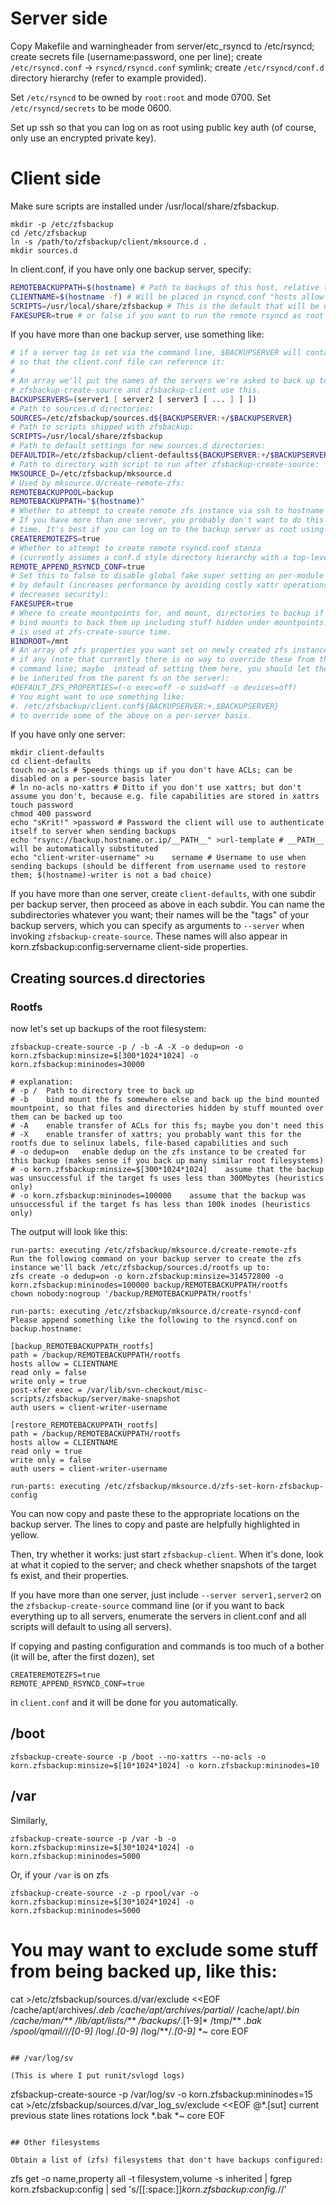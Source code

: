 # Server side

Copy Makefile and warningheader from server/etc_rsyncd to /etc/rsyncd;
create secrets file (username:password, one per line); create
`/etc/rsyncd.conf` -> `rsyncd/rsyncd.conf` symlink; create `/etc/rsyncd/conf.d`
directory hierarchy (refer to example provided).

Set `/etc/rsyncd` to be owned by `root:root` and mode 0700.
Set `/etc/rsyncd/secrets` to be mode 0600.

Set up ssh so that you can log on as root using public key auth (of course,
only use an encrypted private key).

# Client side

Make sure scripts are installed under /usr/local/share/zfsbackup.

```
mkdir -p /etc/zfsbackup
cd /etc/zfsbackup
ln -s /path/to/zfsbackup/client/mksource.d .
mkdir sources.d
```

In client.conf, if you have only one backup server, specify:

```zsh
REMOTEBACKUPPATH=$(hostname) # Path to backups of this host, relative to backup pool root; will be used to generate commands to create necessary zfs instances
CLIENTNAME=$(hostname -f) # Will be placed in rsyncd.conf "hosts allow =" line; can be IP or hostname, or even both (separated by spaces)
SCRIPTS=/usr/local/share/zfsbackup # This is the default that will be used if you don't set this variable
FAKESUPER=true # or false if you want to run the remote rsyncd as root and save time on xattr operations
```

If you have more than one backup server, use something like:

```zsh
# if a server tag is set via the command line, $BACKUPSERVER will contain it,
# so that the client.conf file can reference it:
#
# An array we'll put the names of the servers we're asked to back up to in.
# zfsbackup-create-source and zfsbackup-client use this.
BACKUPSERVERS=(server1 [ server2 [ server3 [ ... ] ] ])	
# Path to sources.d directories:
SOURCES=/etc/zfsbackup/sources.d${BACKUPSERVER:+/$BACKUPSERVER}
# Path to scripts shipped with zfsbackup:
SCRIPTS=/usr/local/share/zfsbackup
# Path to default settings for new sources.d directories:
DEFAULTDIR=/etc/zfsbackup/client-defaults${BACKUPSERVER:+/$BACKUPSERVER}
# Path to directory with script to run after zfsbackup-create-source:
MKSOURCE_D=/etc/zfsbackup/mksource.d
# Used by mksource.d/create-remote-zfs:
REMOTEBACKUPPOOL=backup
REMOTEBACKUPPATH="$(hostname)"
# Whether to attempt to create remote zfs instance via ssh to hostname portion of url.
# If you have more than one server, you probably don't want to do this manually every
# time. It's best if you can log on to the backup server as root using pubkey auth.
CREATEREMOTEZFS=true
# Whether to attempt to create remote rsyncd.conf stanza
# (currently assumes a conf.d style directory hierarchy with a top-level Makefile):
REMOTE_APPEND_RSYNCD_CONF=true
# Set this to false to disable global fake super setting on per-module basis
# by default (increases performance by avoiding costly xattr operations;
# decreases security):
FAKESUPER=true
# Where to create mountpoints for, and mount, directories to backup if we're using
# bind mounts to back them up including stuff hidden under mountpoints. This setting
# is used at zfs-create-source time.
BINDROOT=/mnt
# An array of zfs properties you want set on newly created zfs instances,
# if any (note that currently there is no way to override these from the
# command line; maybe  instead of setting them here, you should let them
# be inherited from the parent fs on the server):
#DEFAULT_ZFS_PROPERTIES=(-o exec=off -o suid=off -o devices=off)
# You might want to use something like:
#. /etc/zfsbackup/client.conf${BACKUPSERVER:+.$BACKUPSERVER}
# to override some of the above on a per-server basis.
```

If you have only one server:

```
mkdir client-defaults
cd client-defaults
touch no-acls # Speeds things up if you don't have ACLs; can be disabled on a per-source basis later
# ln no-acls no-xattrs # Ditto if you don't use xattrs; but don't assume you don't, because e.g. file capabilities are stored in xattrs
touch password
chmod 400 password
echo "sKrit!" >password # Password the client will use to authenticate itself to server when sending backups
echo "rsync://backup.hostname.or.ip/__PATH__" >url-template # __PATH__ will be automatically substituted
echo "client-writer-username" >u	sername # Username to use when sending backups (should be different from username used to restore them; $(hostname)-writer is not a bad choice)
```

If you have more than one server, create `client-defaults`, with one subdir per backup server, then proceed as above in each subdir.
You can name the subdirectories whatever you want; their names will be the "tags" of your backup servers, which you can specify as arguments to `--server` when invoking `zfsbackup-create-source`.
These names will also appear in korn.zfsbackup:config:servername client-side properties.

## Creating sources.d directories

### Rootfs

now let's set up backups of the root filesystem:

```
zfsbackup-create-source -p / -b -A -X -o dedup=on -o korn.zfsbackup:minsize=$[300*1024*1024] -o korn.zfsbackup:mininodes=30000

# explanation:
# -p /	Path to directory tree to back up
# -b	bind mount the fs somewhere else and back up the bind mounted mountpoint, so that files and directories hidden by stuff mounted over them can be backed up too
# -A	enable transfer of ACLs for this fs; maybe you don't need this
# -X	enable transfer of xattrs; you probably want this for the rootfs due to selinux labels, file-based capabilities and such
# -o dedup=on	enable dedup on the zfs instance to be created for this backup (makes sense if you back up many similar root filesystems)
# -o korn.zfsbackup:minsize=$[300*1024*1024]	assume that the backup was unsuccessful if the target fs uses less than 300Mbytes (heuristics only)
# -o korn.zfsbackup:mininodes=100000	assume that the backup was unsuccessful if the target fs has less than 100k inodes (heuristics only)
```

The output will look like this:

```
run-parts: executing /etc/zfsbackup/mksource.d/create-remote-zfs
Run the following command on your backup server to create the zfs instance we'll back /etc/zfsbackup/sources.d/rootfs up to:
zfs create -o dedup=on -o korn.zfsbackup:minsize=314572800 -o korn.zfsbackup:mininodes=100000 backup/REMOTEBACKUPPATH/rootfs
chown nobody:nogroup '/backup/REMOTEBACKUPPATH/rootfs' 

run-parts: executing /etc/zfsbackup/mksource.d/create-rsyncd-conf
Please append something like the following to the rsyncd.conf on backup.hostname:

[backup_REMOTEBACKUPPATH_rootfs]
path = /backup/REMOTEBACKUPPATH/rootfs
hosts allow = CLIENTNAME
read only = false
write only = true
post-xfer exec = /var/lib/svn-checkout/misc-scripts/zfsbackup/server/make-snapshot
auth users = client-writer-username

[restore_REMOTEBACKUPPATH_rootfs]
path = /backup/REMOTEBACKUPPATH/rootfs
hosts allow = CLIENTNAME
read only = true
write only = false
auth users = client-writer-username

run-parts: executing /etc/zfsbackup/mksource.d/zfs-set-korn-zfsbackup-config
```

You can now copy and paste these to the appropriate locations on the backup server. The lines to copy and paste are helpfully highlighted in yellow.

Then, try whether it works: just start `zfsbackup-client`. When it's done,
look at what it copied to the server; and check whether snapshots of the
target fs exist, and their properties.

If you have more than one server, just include `--server server1,server2` on
the `zfsbackup-create-source` command line (or if you want to back everything
up to all servers, enumerate the servers in client.conf and all scripts will
default to using all servers).

If copying and pasting configuration and commands is too much of a bother (it
will be, after the first dozen), set

```zfs
CREATEREMOTEZFS=true
REMOTE_APPEND_RSYNCD_CONF=true
```

in `client.conf` and it will be done for you automatically.

## /boot

```
zfsbackup-create-source -p /boot --no-xattrs --no-acls -o korn.zfsbackup:minsize=$[10*1024*1024] -o korn.zfsbackup:mininodes=10
```

## /var

Similarly,

```
zfsbackup-create-source -p /var -b -o korn.zfsbackup:minsize=$[30*1024*1024] -o korn.zfsbackup:mininodes=5000
```

Or, if your `/var` is on zfs

```
zfsbackup-create-source -z -p rpool/var -o korn.zfsbackup:minsize=$[30*1024*1024] -o korn.zfsbackup:mininodes=5000
```

# You may want to exclude some stuff from being backed up, like this:
cat >/etc/zfsbackup/sources.d/var/exclude <<EOF
/cache/apt/archives/*.deb
/cache/apt/archives/partial/*
/cache/apt/*.bin
/cache/man/**
/lib/apt/lists/**
/backups/*.[1-9]*
/tmp/**
*.bak
/spool/qmail/*/*/[0-9]*
/log/*.[0-9]*
/log/**/*.[0-9]*
*~
core
EOF
```

## /var/log/sv

(This is where I put runit/svlogd logs)

```
zfsbackup-create-source -p /var/log/sv -o korn.zfsbackup:mininodes=15
cat >/etc/zfsbackup/sources.d/var_log_sv/exclude <<EOF
@*.[sut]
current
previous
state
lines
rotations
lock
*.bak
*~
core
EOF
```

## Other filesystems

Obtain a list of (zfs) filesystems that don't have backups configured:

```
zfs get -o name,property all -t filesystem,volume -s inherited | fgrep korn.zfsbackup:config | sed 's/[[:space:]]*korn.zfsbackup:config.*//'
```
